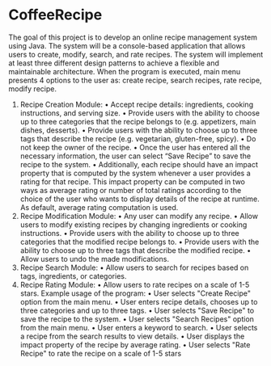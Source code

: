 # CoffeeRecipe
The goal of this project is to develop an online recipe management system using Java. The system will be 
a console-based application that allows users to create, modify, search, and rate recipes. The system will 
implement at least three different design patterns to achieve a flexible and maintainable architecture.
When the program is executed, main menu presents 4 options to the user as: create recipe, search recipes, 
rate recipe, modify recipe.
1. Recipe Creation Module:
• Accept recipe details: ingredients, cooking instructions, and serving size.
• Provide users with the ability to choose up to three categories that the recipe belongs to (e.g. 
appetizers, main dishes, desserts).
• Provide users with the ability to choose up to three tags that describe the recipe (e.g. 
vegetarian, gluten-free, spicy).
• Do not keep the owner of the recipe. 
• Once the user has entered all the necessary information, the user can select “Save Recipe” to 
save the recipe to the system.
• Additionally, each recipe should have an impact property that is computed by the system 
whenever a user provides a rating for that recipe. This impact property can be computed in 
two ways as average rating or number of total ratings according to the choice of the user who 
wants to display details of the recipe at runtime. As default, average rating computation is 
used.
2. Recipe Modification Module:
• Any user can modify any recipe.
• Allow users to modify existing recipes by changing ingredients or cooking instructions.
• Provide users with the ability to choose up to three categories that the modified recipe 
belongs to.
• Provide users with the ability to choose up to three tags that describe the modified recipe.
• Allow users to undo the made modifications.
3. Recipe Search Module:
• Allow users to search for recipes based on tags, ingredients, or categories.
4. Recipe Rating Module:
• Allow users to rate recipes on a scale of 1-5 stars.
Example usage of the program:
• User selects "Create Recipe" option from the main menu.
• User enters recipe details, chooses up to three categories and up to three tags.
• User selects "Save Recipe" to save the recipe to the system.
• User selects "Search Recipes" option from the main menu.
• User enters a keyword to search.
• User selects a recipe from the search results to view details.
• User displays the impact property of the recipe by average rating.
• User selects "Rate Recipe" to rate the recipe on a scale of 1-5 stars
